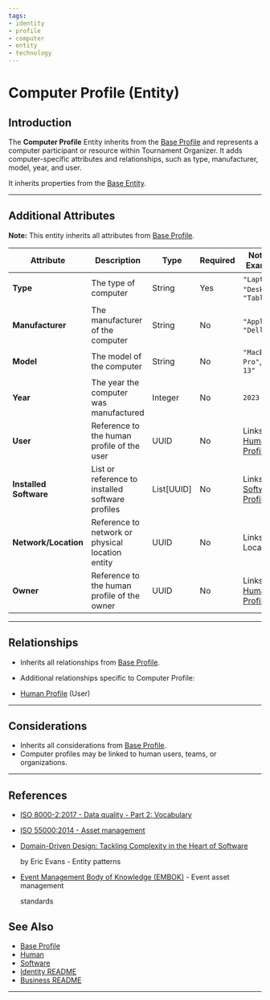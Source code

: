 ```yaml
---
tags:
- identity
- profile
- computer
- entity
- technology
---
```


# Computer Profile (Entity)

## Introduction

The **Computer Profile** Entity inherits from the [Base Profile](base_profile.md) and
represents a computer participant or resource within Tournament Organizer. It adds computer-specific attributes and
relationships, such as type, manufacturer, model, year, and user.

It inherits properties from the [Base Entity](../../foundation/base_entity.md).

---

## Additional Attributes

**Note:** This entity inherits all attributes from [Base Profile](base_profile.md).

| Attribute              | Description                                      | Type       | Required | Notes / Example                                                                                                                                       |
| ---------------------- | ------------------------------------------------ | ---------- | -------- | ----------------------------------------------------------------------------------------------------------------------------------------------------- |
| **Type**               | The type of computer                             | String     | Yes      | `"Laptop"`, `"Desktop"`, `"Tablet"`                                                                                                                   |
| **Manufacturer**       | The manufacturer of the computer                 | String     | No       | `"Apple"`, `"Dell"`                                                                                                                                   |
| **Model**              | The model of the computer                        | String     | No       | `"MacBook Pro"`, `"XPS 13"`                                                                                                                           |
| **Year**               | The year the computer was manufactured           | Integer    | No       | `2023`                                                                                                                                                |
| **User**               | Reference to the human profile of the user       | UUID       | No       | Links to [Human Profile](../../identity/profile/human.md)                                                                                  |
| **Installed Software** | List or reference to installed software profiles | List[UUID] | No       | Links to [Software Profile](../../identity/profile/software.md)                                                                            |
| **Network/Location**   | Reference to network or physical location entity | UUID       | No       | Links to Location <!-- TODO: Create location model --> |
| **Owner**              | Reference to the human profile of the owner      | UUID       | No       | Links to [Human Profile](../../identity/profile/human.md)                                                                                  |

---

## **Relationships**

- Inherits all relationships from [Base Profile](../../identity/profile/base_profile.md).
- Additional relationships specific to Computer Profile:

- [Human Profile](../../identity/profile/human.md) (User)

---

## **Considerations**

- Inherits all considerations from [Base Profile](../../identity/profile/base_profile.md).
- Computer profiles may be linked to human users, teams, or organizations.

---

## References

- [ISO 8000-2:2017 - Data quality - Part 2: Vocabulary](https://www.iso.org/standard/36326.html)
- [ISO 55000:2014 - Asset management](https://www.iso.org/standard/55088.html)
- [Domain-Driven Design: Tackling Complexity in the Heart of Software](https://www.amazon.com/Domain-Driven-Design-Tackling-Complexity-Software/dp/0321125215)

  by Eric Evans - Entity patterns

- [Event Management Body of Knowledge (EMBOK)](https://www.embok.org/index.php/embok-model) - Event asset management

  standards

## See Also

- [Base Profile](../../identity/profile/base_profile.md)
- [Human](../../identity/profile/human.md)
- [Software](../../identity/profile/software.md)
- [Identity README](../../identity/README.md)
- [Business README](../../README.md)

---
